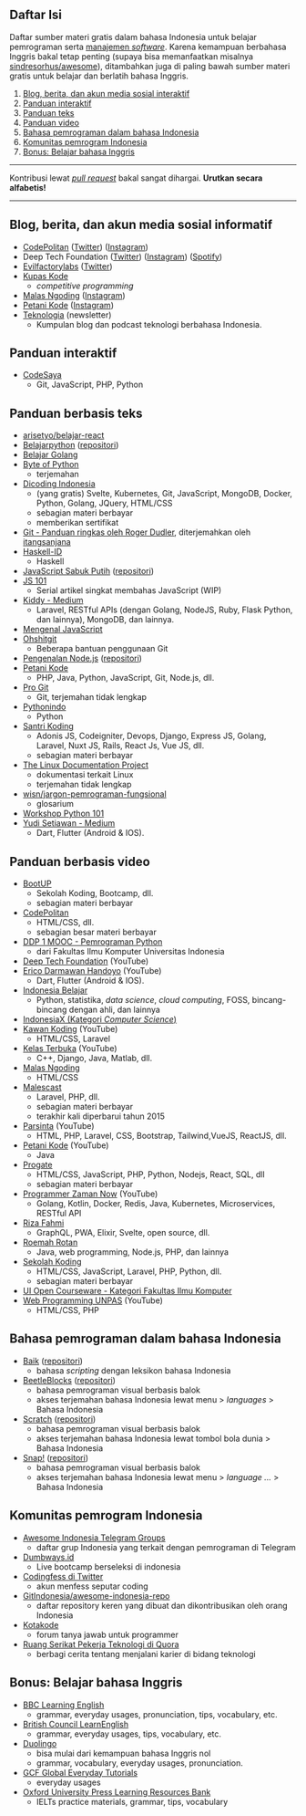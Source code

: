 ## Daftar Isi

Daftar sumber materi gratis dalam bahasa Indonesia untuk belajar pemrograman serta [manajemen *software*](https://en.wikipedia.org/wiki/Software_project_management). Karena kemampuan berbahasa Inggris bakal tetap penting (supaya bisa memanfaatkan misalnya [sindresorhus/awesome](https://github.com/sindresorhus/awesome)), ditambahkan juga di paling bawah sumber materi gratis untuk belajar dan berlatih bahasa Inggris.

1. [Blog, berita, dan akun media sosial interaktif](#blog-berita-dan-akun-media-sosial-informatif)
2. [Panduan interaktif](#panduan-interaktif)
3. [Panduan teks](#panduan-berbasis-teks)
4. [Panduan video](#panduan-berbasis-video)
5. [Bahasa pemrograman dalam bahasa Indonesia](#bahasa-pemrograman-dalam-bahasa-indonesia)
6. [Komunitas pemrogram Indonesia](#komunitas-pemrogram-indonesia)
7. [Bonus: Belajar bahasa Inggris](#bonus-belajar-bahasa-inggris)

-------------

Kontribusi lewat [*pull request*](https://medium.com/@ahmadariffaizin/cara-pull-request-buat-hacktoberfest-417f21d4a74) bakal sangat dihargai. **Urutkan secara alfabetis!**

-------------

## Blog, berita, dan akun media sosial informatif
[//]: # (CATATAN: Kalau punya channel YouTube juga, taruh di bagian Panduan video)
- [CodePolitan](https://www.codepolitan.com/) ([Twitter](https://twitter.com/codepolitan)) ([Instagram](https://www.instagram.com/codepolitan/))
- Deep Tech Foundation ([Twitter](https://twitter.com/deeptech_id)) ([Instagram](https://www.instagram.com/deeptech.id/)) ([Spotify](https://open.spotify.com/show/0919qUs3HI9pgoKENxC5VY))
- [Evilfactorylabs](https://blog.evilfactory.id/) ([Twitter](https://twitter.com/evilfactorylabs))
- [Kupas Kode](http://kupaskode.blogspot.com/)
  - *competitive programming*
- [Malas Ngoding](https://www.malasngoding.com) ([Instagram](https://www.instagram.com/malasngoding/))
- [Petani Kode](https://www.petanikode.com/) ([Instagram](https://www.instagram.com/petanikode/))
- [Teknologia](https://app.mailbrew.com/firewalker06/teknologia-5RMOeIeWJQ0U) (newsletter)
  - Kumpulan blog dan podcast teknologi berbahasa Indonesia.

## Panduan interaktif
- [CodeSaya](https://codesaya.com/)
  - Git, JavaScript, PHP, Python
  
## Panduan berbasis teks
- [arisetyo/belajar-react](https://github.com/arisetyo/belajar-react)
- [Belajarpython](https://belajarpython.com/) ([repositori](https://github.com/belajarpythoncom/belajarpython.com))
- [Belajar Golang](https://dasarpemrogramangolang.novalagung.com/)
- [Byte of Python](https://github.com/asofyan/byte_of_python)
  - terjemahan
- [Dicoding Indonesia](https://www.dicoding.com)
  - (yang gratis) Svelte, Kubernetes, Git, JavaScript, MongoDB, Docker, Python, Golang, JQuery, HTML/CSS
  - sebagian materi berbayar
  - memberikan sertifikat
- [Git - Panduan ringkas oleh Roger Dudler](https://rogerdudler.github.io/git-guide/index.id.html), diterjemahkan oleh [itangsanjana](https://github.com/itangsanjana)
- [Haskell-ID](https://haskell.web.id/)
  - Haskell
- [JavaScript Sabuk Putih](https://bosnaufal.github.io/javascript-sabuk-putih/) ([repositori](https://github.com/BosNaufal/javascript-sabuk-putih))
- [JS 101](https://hendrasadewa.site/js101/)
  - Serial artikel singkat membahas JavaScript (WIP)
- [Kiddy - Medium](https://medium.com/@kiddy.xyz)
  - Laravel, RESTful APIs (dengan Golang, NodeJS, Ruby, Flask Python, dan lainnya), MongoDB, dan lainnya.
- [Mengenal JavaScript](http://masputih.com/2013/01/ebook-gratis-mengenal-javascript)
- [Ohshitgit](https://ohshitgit.com/id)
  - Beberapa bantuan penggunaan Git
- [Pengenalan Node.js](http://idjs.github.io/belajar-nodejs/) ([repositori](http://idjs.github.io/belajar-nodejs/))
- [Petani Kode](https://www.petanikode.com/tutorial/)
  - PHP, Java, Python, JavaScript, Git, Node.js, dll.
- [Pro Git](https://git-scm.com/book/id/v2)
  - Git, terjemahan tidak lengkap
- [Pythonindo](https://www.pythonindo.com/)
  - Python
- [Santri Koding](https://santrikoding.com/)
  - Adonis JS, Codeigniter, Devops, Django, Express JS, Golang, Laravel, Nuxt JS, Rails, React Js, Vue JS, dll.
  - sebagian materi berbayar
- [The Linux Documentation Project](http://tldp.org/pub/Linux/docs/HOWTO/translations/indonesian/)
  - dokumentasi terkait Linux
  - terjemahan tidak lengkap
- [wisn/jargon-pemrograman-fungsional](https://github.com/wisn/jargon-pemrograman-fungsional)
  - glosarium
- [Workshop Python 101](http://sakti.github.io/python101/)
- [Yudi Setiawan - Medium](https://medium.com/@kolonel.yudisetiawan)
  - Dart, Flutter (Android & IOS).
  
## Panduan berbasis video
- [BootUP](https://bootup.ai)
  - Sekolah Koding, Bootcamp, dll.
  - sebagian materi berbayar
- [CodePolitan](https://www.codepolitan.com/)
  - HTML/CSS, dll.
  - sebagian besar materi berbayar
- [DDP 1 MOOC - Pemrograman Python](https://www.youtube.com/playlist?list=PLvkbIcjwo0qwModeUU2JyUi2RQcI6Nfc-)
  - dari Fakultas Ilmu Komputer Universitas Indonesia
- [Deep Tech Foundation](https://www.youtube.com/channel/UCXHYMtd03eaP0Fb1zVY7HOw) (YouTube)
- [Erico Darmawan Handoyo](https://www.youtube.com/c/EricoDarmawanHandoyo) (YouTube)
  - Dart, Flutter (Android & IOS).
- [Indonesia Belajar](https://www.youtube.com/channel/UCQ4Jo2IJeyRGzZBvjaaLzrw)
  - Python, statistika, *data science*, *cloud computing*, FOSS, bincang-bincang dengan ahli, dan lainnya
- [IndonesiaX (Kategori *Computer Science*)](https://www.indonesiax.co.id/courses?category=computer-science)
- [Kawan Koding](https://www.youtube.com/kawankoding) (YouTube)
  - HTML/CSS, Laravel
- [Kelas Terbuka](https://www.youtube.com/user/faqihzamukhlish) (YouTube)
  - C++, Django, Java, Matlab, dll.
- [Malas Ngoding](https://www.youtube.com/malasngoding)
  - HTML/CSS
- [Malescast](https://malescast.com/)
  - Laravel, PHP, dll.
  - sebagian materi berbayar
  - terakhir kali diperbarui tahun 2015
- [Parsinta](https://www.youtube.com/c/Parsinta) (YouTube)
  - HTML, PHP, Laravel, CSS, Bootstrap, Tailwind,VueJS, ReactJS, dll.
- [Petani Kode](https://www.youtube.com/petanikode) (YouTube)
  - Java
- [Progate](https://progate.com/)
  - HTML/CSS, JavaScript, PHP, Python, Nodejs, React, SQL, dll
  - sebagian materi berbayar
- [Programmer Zaman Now](https://www.youtube.com/channel/UC14ZKB9XsDZbnHVmr4AmUpQ) (YouTube)
  - Golang, Kotlin, Docker, Redis, Java, Kubernetes, Microservices, RESTful API
- [Riza Fahmi](https://www.youtube.com/c/RizaFahmi)
  - GraphQL, PWA, Elixir, Svelte, open source, dll.
- [Roemah Rotan](https://www.youtube.com/channel/UCSAEGNs2wEcVI2s2XiPBKHg/featured)
  - Java, web programming, Node.js, PHP, dan lainnya
- [Sekolah Koding](https://sekolahkoding.com/)
  - HTML/CSS, JavaScript, Laravel, PHP, Python, dll.
  - sebagian materi berbayar
- [UI Open Courseware - Kategori Fakultas Ilmu Komputer](https://ocw.ui.ac.id/course/index.php?categoryid=12)
- [Web Programming UNPAS](https://www.youtube.com/channel/UCkXmLjEr95LVtGuIm3l2dPg) (YouTube)
  - HTML/CSS, PHP
  
## Bahasa pemrograman dalam bahasa Indonesia
- [Baik](http://baik-lang.id/) ([repositori](https://github.com/baik-lang/baik))
  - bahasa *scripting* dengan leksikon bahasa Indonesia
- [BeetleBlocks](http://beetleblocks.com/) ([repositori](https://github.com/ericrosenbaum/BeetleBlocks))
  - bahasa pemrograman visual berbasis balok
  - akses terjemahan bahasa Indonesia lewat menu > *languages* > Bahasa Indonesia
- [Scratch](https://scratch.mit.edu/) ([repositori](https://github.com/LLK/))
  - bahasa pemrograman visual berbasis balok
  - akses terjemahan bahasa Indonesia lewat tombol bola dunia > Bahasa Indonesia
- [Snap!](https://snap.berkeley.edu/) ([repositori](https://github.com/jmoenig/Snap))
  - bahasa pemrograman visual berbasis balok
  - akses terjemahan bahasa Indonesia lewat menu > *language ...* > Bahasa Indonesia

  
## Komunitas pemrogram Indonesia
- [Awesome Indonesia Telegram Groups](https://github.com/hendisantika/List-All-Programming-Telegram-Group)
  - daftar grup Indonesia yang terkait dengan pemrograman di Telegram
- [Dumbways.id](https://dumbways.id)
  - Live bootcamp berseleksi di indonesia
- [Codingfess di Twitter](https://twitter.com/codingfess)
  - akun menfess seputar coding
- [GitIndonesia/awesome-indonesia-repo](https://github.com/GitIndonesia/awesome-indonesia-repo)
  - daftar repository keren yang dibuat dan dikontribusikan oleh orang Indonesia
- [Kotakode](https://www.kotakode.com/)
  - forum tanya jawab untuk programmer
- [Ruang Serikat Pekerja Teknologi di Quora](https://id.quora.com/q/serikatpekerjateknologi)
  - berbagi cerita tentang menjalani karier di bidang teknologi
  
## Bonus: Belajar bahasa Inggris
- [BBC Learning English](http://www.bbc.co.uk/learningenglish/)
    - grammar, everyday usages, pronunciation, tips, vocabulary, etc.
- [British Council LearnEnglish](http://learnenglish.britishcouncil.org/)
    - grammar, everyday usages, tips, vocabulary, etc.
- [Duolingo](https://id.duolingo.com/course/en/id/Pelajari-Bahasa-Inggris-Online)
    - bisa mulai dari kemampuan bahasa Inggris nol
    - grammar, vocabulary, everyday usages, pronunciation.
- [GCF Global Everyday Tutorials](https://edu.gcfglobal.org/en/topics/everydaylife/)
    - everyday usages
- [Oxford University Press Learning Resources Bank](https://elt.oup.com/learning_resources/)
  - IELTs practice materials, grammar, tips, vocabulary
